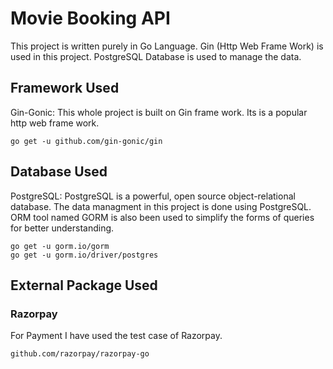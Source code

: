 # Movie Booking API
This project is written purely in Go Language. Gin (Http Web Frame Work) is used in this project. PostgreSQL Database is used to manage the data.
## Framework Used
Gin-Gonic: This whole project is built on Gin frame work. Its is a popular http web frame work.
```
go get -u github.com/gin-gonic/gin
```
## Database Used
PostgreSQL: PostgreSQL is a powerful, open source object-relational database. The data managment in this project is done using PostgreSQL. ORM tool named GORM is also been used to simplify the forms of queries for better understanding.

```
go get -u gorm.io/gorm
go get -u gorm.io/driver/postgres
```
## External Package Used
### Razorpay
For Payment I have used the test case of Razorpay.
```
github.com/razorpay/razorpay-go
```